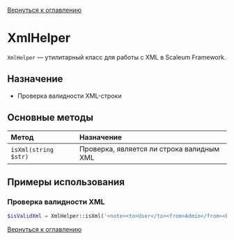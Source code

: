 [Вернуться к оглавлению](../index.md)
# XmlHelper

`XmlHelper` — утилитарный класс для работы с XML в Scaleum Framework.

## Назначение

- Проверка валидности XML-строки

## Основные методы

| Метод | Назначение |
|:------|:-----------|
| `isXml(string $str)` | Проверка, является ли строка валидным XML |

## Примеры использования

### Проверка валидности XML

```php
$isValidXml = XmlHelper::isXml('<note><to>User</to><from>Admin</from><body>Hello</body></note>');
```
[Вернуться к оглавлению](../index.md)